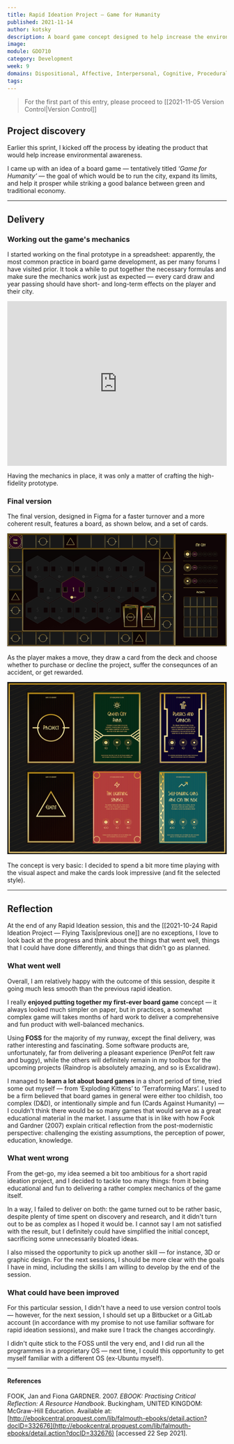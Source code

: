 ```yaml
---
title: Rapid Ideation Project — Game for Humanity
published: 2021-11-14
author: kotsky
description: A board game concept designed to help increase the environmental awareness
image: 
module: GDO710
category: Development
week: 9
domains: Dispositional, Affective, Interpersonal, Cognitive, Procedural
tags: 
---
```


> For the first part of this entry, please proceed to [[2021-11-05 Version Control|Version Control]]

## Project discovery

Earlier this sprint, I kicked off the process by ideating the product that would help increase environmental awareness. 

I came up with an idea of a board game — tentatively titled *‘Game for Humanity’* — the goal of which would be to run the city, expand its limits, and help it prosper while striking a good balance between green and traditional economy.

---

## Delivery

### Working out the game's mechanics

I started working on the final prototype in a spreadsheet: apparently, the most common practice in board game development, as per many forums I have visited prior. It took a while to put together the necessary formulas and make sure the mechanics work just as expected — every card draw and year passing should have short- and long-term effects on the player and their city. 

<div style="padding:75% 0 0 0;position:relative;"><iframe src="https://player.vimeo.com/video/645660836?h=f4c26f0496&amp;badge=0&amp;autopause=0&amp;player_id=0&amp;app_id=58479" frameborder="0" allow="autoplay; fullscreen; picture-in-picture" allowfullscreen style="position:absolute;top:0;left:0;width:100%;height:100%;" title="09-Sheet.mp4"></iframe></div><script src="https://player.vimeo.com/api/player.js"></script>

Having the mechanics in place, it was only a matter of crafting the high-fidelity prototype. 

### Final version

The final version, designed in Figma for a faster turnover and a more coherent result, features a board, as shown below, and a set of cards.

![Game Board](./img/09-board.jpg)

As the player makes a move, they draw a card from the deck and choose whether to purchase or decline the project, suffer the consequnces of an accident, or get rewarded. 

![Game Cards](./img/09-cards.jpg)

The concept is very basic: I decided to spend a bit more time playing with the visual aspect and make the cards look impressive (and fit the selected style).

---

## Reflection
At the end of any Rapid Ideation session, this and the [[2021-10-24 Rapid Ideation Project — Flying Taxis|previous one]] are no exceptions, I love to look back at the progress and think about the things that went well, things that I could have done differently, and things that didn't go as planned.

### What went well
Overall, I am relatively happy with the outcome of this session, despite it going much less smooth than the previous rapid ideation.

I really **enjoyed putting together my first-ever board game** concept — it always looked much simpler on paper, but in practices, a somewhat complex game will takes months of hard work to deliver a comprehensive and fun product with well-balanced mechanics.

Using **FOSS** for the majority of my runway, except the final delivery, was rather interesting and fascinating. Some software products are, unfortunately, far from delivering a pleasant experience (PenPot felt raw and buggy), while the others will definitely remain in my toolbox for the upcoming projects (Raindrop is absolutely amazing, and so is Excalidraw).

I managed to **learn a lot about board games** in a short period of time, tried some out myself — from ‘Exploding Kittens’ to ‘Terraforming Mars’. I used to be a firm believed that board games in general were either too childish, too complex (D&D), or intentionally simple and fun (Cards Against Humanity) — I couldn't think there would be so many games that would serve as a great educational material in the market. I assume that is in like with how Fook and Gardner (2007) explain critical reflection from the post-modernistic perspective: challenging the existing assumptions, the perception of power, education, knowledge.

### What went wrong
From the get-go, my idea seemed a bit too ambitious for a short rapid ideation project, and I decided to tackle too many things: from it being educational and fun to delivering a rather complex mechanics of the game itself.

In a way, I failed to deliver on both: the game turned out to be rather basic, despite plenty of time spent on discovery and research, and it didn't turn out to be as complex as I hoped it would be. I cannot say I am not satisfied with the result, but I definitely could have simplified the initial concept, sacrificing some unnecessarily bloated ideas.

I also missed the opportunity to pick up another skill — for instance, 3D or graphic design. For the next sessions, I should be more clear with the goals I have in mind, including the skills I am willing to develop by the end of the session.

### What could have been improved
For this particular session, I didn't have a need to use version control tools — however, for the next session, I should set up a Bitbucket or a GitLab account (in accordance with my promise to not use familiar software for rapid ideation sessions), and make sure I track the changes accordingly.

I didn't quite stick to the FOSS until the very end, and I did run all the programmes in a proprietary OS — next time, I could this opportunity to get myself familiar with a different OS (ex-Ubuntu myself). 

---

#### References

FOOK, Jan and Fiona GARDNER. 2007. _EBOOK: Practising Critical Reflection: A Resource Handbook_. Buckingham, UNITED KINGDOM: McGraw-Hill Education. Available at: [http://ebookcentral.proquest.com/lib/falmouth-ebooks/detail.action?docID=332676](http://ebookcentral.proquest.com/lib/falmouth-ebooks/detail.action?docID=332676) [accessed 22 Sep 2021].